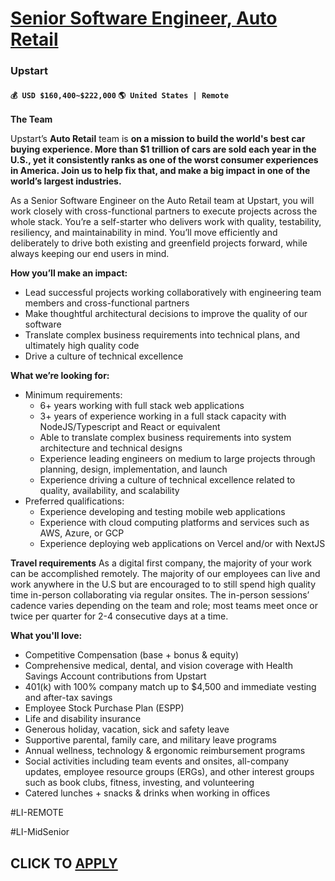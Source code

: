 # [Senior Software Engineer, Auto Retail](https://www.remotewlb.com/apply/senior-software-engineer-auto-retail)  
### Upstart  
#### `💰 USD $160,400~$222,000` `🌎 United States | Remote`  

**The Team**

Upstart’s **Auto Retail** team is **on a mission to build the world's best car buying experience. More than $1 trillion of cars are sold each year in the U.S., yet it consistently ranks as one of the worst consumer experiences in America. Join us to help fix that, and make a big impact in one of the world’s largest industries.**

As a Senior Software Engineer on the Auto Retail team at Upstart, you will work closely with cross-functional partners to execute projects across the whole stack. You’re a self-starter who delivers work with quality, testability, resiliency, and maintainability in mind. You’ll move efficiently and deliberately to drive both existing and greenfield projects forward, while always keeping our end users in mind.

**How you’ll make an impact:**

  * Lead successful projects working collaboratively with engineering team members and cross-functional partners
  * Make thoughtful architectural decisions to improve the quality of our software
  * Translate complex business requirements into technical plans, and ultimately high quality code
  * Drive a culture of technical excellence

**What we’re looking for:**

  * Minimum requirements:
    * 6+ years working with full stack web applications
    * 3+ years of experience working in a full stack capacity with NodeJS/Typescript and React or equivalent
    * Able to translate complex business requirements into system architecture and technical designs
    * Experience leading engineers on medium to large projects through planning, design, implementation, and launch
    * Experience driving a culture of technical excellence related to quality, availability, and scalability
  * Preferred qualifications:
    * Experience developing and testing mobile web applications
    * Experience with cloud computing platforms and services such as AWS, Azure, or GCP
    * Experience deploying web applications on Vercel and/or with NextJS

**Travel requirements** As a digital first company, the majority of your work can be accomplished remotely. The majority of our employees can live and work anywhere in the U.S but are encouraged to to still spend high quality time in-person collaborating via regular onsites. The in-person sessions’ cadence varies depending on the team and role; most teams meet once or twice per quarter for 2-4 consecutive days at a time.

**What you'll love:**

  * Competitive Compensation (base + bonus & equity)
  * Comprehensive medical, dental, and vision coverage with Health Savings Account contributions from Upstart 
  * 401(k) with 100% company match up to $4,500 and immediate vesting and after-tax savings
  * Employee Stock Purchase Plan (ESPP)
  * Life and disability insurance
  * Generous holiday, vacation, sick and safety leave 
  * Supportive parental, family care, and military leave programs
  * Annual wellness, technology & ergonomic reimbursement programs
  * Social activities including team events and onsites, all-company updates, employee resource groups (ERGs), and other interest groups such as book clubs, fitness, investing, and volunteering
  * Catered lunches + snacks & drinks when working in offices

#LI-REMOTE

#LI-MidSenior

  
## CLICK TO [APPLY](https://www.remotewlb.com/apply/senior-software-engineer-auto-retail)

